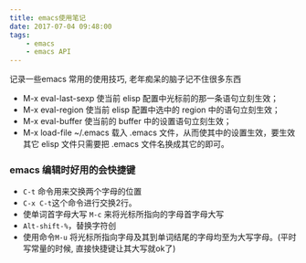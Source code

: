 ```yaml
---
title: emacs使用笔记
date: 2017-07-04 09:48:00
tags:
    - emacs
    - emacs API
---
```


记录一些emacs 常用的使用技巧,  老年痴呆的脑子记不住很多东西

<!-- more -->

- M-x eval-last-sexp 使当前 elisp 配置中光标前的那一条语句立刻生效；
- M-x eval-region 使当前 elisp 配置中选中的 region 中的语句立刻生效；
- M-x eval-buffer 使当前的 buffer 中的设置语句立刻生效；
- M-x load-file ~/.emacs 载入 .emacs 文件，从而使其中的设置生效，要生效其它 elisp 文件只需要把 .emacs 文件名换成其它的即可。

### emacs 编辑时好用的会快捷键

- `C-t` 命令用来交换两个字母的位置
- `C-x C-t`这个命令进行交换2行。
- 使单词首字母大写 `M-c` 来将光标所指向的字母首字母大写
- `Alt-shift-%`，替换字符创
- 使用命令`M-u` 将光标所指向字母及其到单词结尾的字母均至为大写字母。(平时写常量的时候, 直接快捷键让其大写就ok了)
